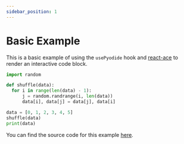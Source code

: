```yaml
---
sidebar_position: 1
---
```


# Basic Example

This is a basic example of using the `usePyodide` hook and [react-ace](https://www.npmjs.com/package/react-ace) to render an interactive code block.

```python
import random

def shuffle(data):
  for i in range(len(data) - 1):
      j = random.randrange(i, len(data))
      data[i], data[j] = data[j], data[i]

data = [0, 1, 2, 3, 4, 5]
shuffle(data)
print(data)
```

You can find the source code for this example [here](https://github.com/elilambnz/react-py/blob/main/website/src/components/CodeEditor.tsx).
